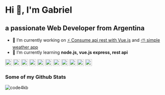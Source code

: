 # Hi 👋, I'm Gabriel

## a passionate Web Developer from Argentina

- 🔭 I’m currently working on [⚡ Consume api rest with Vue.js](https://github.com/code4kb/consumir-api-rest-vuejs) and [⛅ simple weather app](https://github.com/code4kb/weather-app)
- 🌱 I’m currently learning **node.js, vue.js express, rest api**

<img src="https://devicons.github.io/devicon/devicon.git/icons/vuejs/vuejs-original-wordmark.svg" alt="vuejs" width="22" height="22"/> <img src="https://devicons.github.io/devicon/devicon.git/icons/bootstrap/bootstrap-plain.svg" alt="bootstrap" width="22" height="22"/> <img src="https://devicons.github.io/devicon/devicon.git/icons/css3/css3-original-wordmark.svg" alt="css3" width="22" height="22"/> <img src="https://devicons.github.io/devicon/devicon.git/icons/html5/html5-original-wordmark.svg" alt="html5" width="22" height="22"/> <img src="https://devicons.github.io/devicon/devicon.git/icons/javascript/javascript-original.svg" alt="javascript" width="22" height="22"/> <img src="https://devicons.github.io/devicon/devicon.git/icons/mysql/mysql-original-wordmark.svg" alt="mysql" width="22" height="22"/> <img src="https://devicons.github.io/devicon/devicon.git/icons/php/php-original.svg" alt="php" width="22" height="22"/> <img src="https://devicons.github.io/devicon/devicon.git/icons/codeigniter/codeigniter-plain-wordmark.svg" alt="codeigniter" width="22" height="22"/> <img src="https://devicons.github.io/devicon/devicon.git/icons/nodejs/nodejs-original-wordmark.svg" alt="nodejs" width="22" height="22"/> <img src="https://devicons.github.io/devicon/devicon.git/icons/webpack/webpack-original.svg" alt="webpack" width="22" height="22"/> <img src="https://devicons.github.io/devicon/devicon.git/icons/express/express-original-wordmark.svg" alt="express" width="22" height="22"/>

### Some of my Github Stats

<img src="https://github-readme-stats.vercel.app/api?username=code4kb&show_icons=true" alt="code4kb" />
